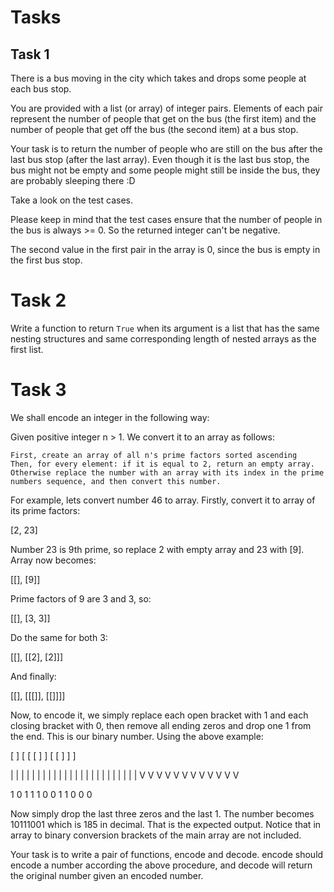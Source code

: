 # Tasks

## Task 1

There is a bus moving in the city which takes and drops some people at each bus stop.

You are provided with a list (or array) of integer pairs. Elements of each pair represent the number of people that get on the bus (the first item) and the number of people that get off the bus (the second item) at a bus stop.

Your task is to return the number of people who are still on the bus after the last bus stop (after the last array). Even though it is the last bus stop, the bus might not be empty and some people might still be inside the bus, they are probably sleeping there :D

Take a look on the test cases.

Please keep in mind that the test cases ensure that the number of people in the bus is always >= 0. So the returned integer can't be negative.

The second value in the first pair in the array is 0, since the bus is empty in the first bus stop.

# Task 2

Write a function to return `True` when its argument is a list that has the same nesting structures and same corresponding length of nested arrays as the first list.

# Task 3

We shall encode an integer in the following way:

Given positive integer n > 1. We convert it to an array as follows:

    First, create an array of all n's prime factors sorted ascending
    Then, for every element: if it is equal to 2, return an empty array. Otherwise replace the number with an array with its index in the prime numbers sequence, and then convert this number.

For example, lets convert number 46 to array. Firstly, convert it to array of its prime factors:

[2, 23]

Number 23 is 9th prime, so replace 2 with empty array and 23 with [9]. Array now becomes:

[[], [9]]

Prime factors of 9 are 3 and 3, so:

[[], [3, 3]]

Do the same for both 3:

[[], [[2], [2]]]

And finally:

[[], [[[]], [[]]]]

Now, to encode it, we simply replace each open bracket with 1 and each closing bracket with 0, then remove all ending zeros and drop one 1 from the end. This is our binary number. Using the above example:

[ ] [ [ [ ] ] [ [ ] ] ]

| | | | | | | | | | | |
| | | | | | | | | | | |
V V V V V V V V V V V V

1 0 1 1 1 0 0 1 1 0 0 0

Now simply drop the last three zeros and the last 1. The number becomes 10111001 which is 185 in decimal. That is the expected output. Notice that in array to binary conversion brackets of the main array are not included.

Your task is to write a pair of functions, encode and decode. encode should encode a number according the above procedure, and decode will return the original number given an encoded number.
